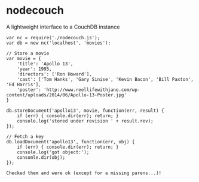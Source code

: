 # nodecouch
A lightweight interface to a CouchDB instance

```
var nc = require('./nodecouch.js');
var db = new nc('localhost', 'movies');

// Store a movie
var movie = {
	'title': 'Apollo 13',
	'year': 1995,
	'directors': ['Ron Howard'],
	'cast': ['Tom Hanks', 'Gary Sinise', 'Kevin Bacon', 'Bill Paxton', 'Ed Harris'],
	'poster': 'http://www.reellifewithjane.com/wp-content/uploads/2014/06/Apollo-13-Poster.jpg'
}

db.storeDocument('apollo13', movie, function(err, result) {
	if (err) { console.dir(err); return; }
	console.log('stored under revision ' + result.rev);
});

// Fetch a key
db.loadDocument('apollo13', function(err, obj) {
	if (err) { console.dir(err); return; }
	console.log('got object:');
	consomle.dir(obj);
});
```

~~~BTW, the above snippets were written at 2 AM and not checked, sry :(~~~
Checked them and were ok (except for a missing parens...)!
